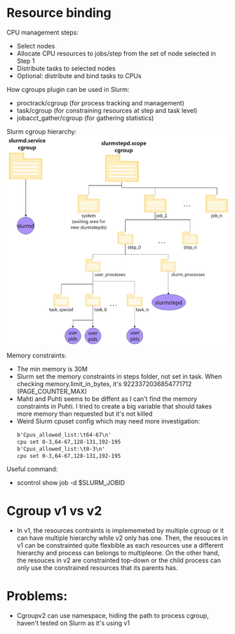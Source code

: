 # Resource binding

CPU management steps:

- Select nodes
- Allocate CPU resources to jobs/step from the set of node selected in Step 1
- Distribute tasks to selected nodes
- Optional: distribute and bind tasks to CPUs

How cgroups plugin can be used in Slurm:

- proctrack/cgroup (for process tracking and management)
- task/cgroup (for constraining resources at step and task level)
- jobacct_gather/cgroup (for gathering statistics)

Slurm cgroup hierarchy:
![images](../img/cg_hierarchy.jpg)

Memory constraints:

- The min memory is 30M
- Slurm set the memory constraints in steps folder, not set in task. When checking memory.limit_in_bytes, it's 9223372036854771712 (PAGE_COUNTER_MAX)
- Mahti and Puhti seems to be diffent as I can't find the memory constraints in Puhti. I tried to create a big variable that should takes more memory than requested but it's not killed
- Weird Slurm cpuset config which may need more investigation:
  ```
  b'Cpus_allowed_list:\t64-67\n'
  cpu set 0-3,64-67,128-131,192-195
  b'Cpus_allowed_list:\t0-3\n'
  cpu set 0-3,64-67,128-131,192-195
  ```

Useful command:

- scontrol show job -d $SLURM_JOBID

# Cgroup v1 vs v2

- In v1, the resources contraints is implememeted by multiple cgroup or it can have multiple hierarchy while v2 only has one. Then, the resouces in v1 can be constrainted quite flexbible as each resources use a different hierarchy and process can belongs to multipleone. On the other hand, the resouces in v2 are constrainted top-down or the child process can only use the constrained resources that its parents has.

# Problems:

- Cgroupv2 can use namespace, hiding the path to process cgroup, haven't tested on Slurm as it's using v1
